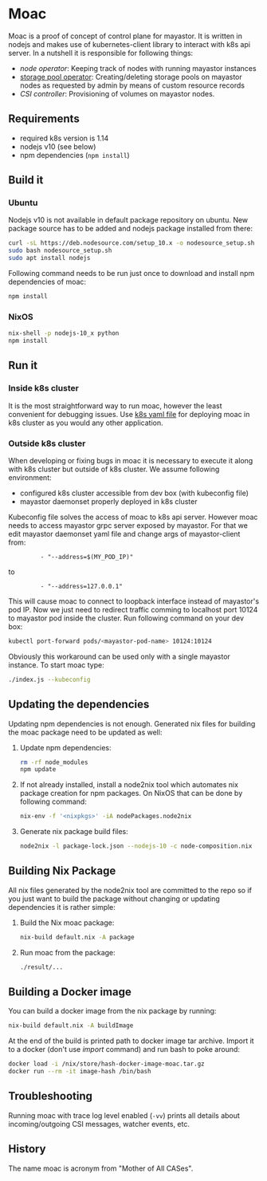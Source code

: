 # Moac

Moac is a proof of concept of control plane for mayastor. It is written
in nodejs and makes use of kubernetes-client library to interact with
k8s api server. In a nutshell it is responsible for following things:

- _node operator_: Keeping track of nodes with running mayastor instances
- [storage pool operator](/doc/pool-operator.md): Creating/deleting storage pools on mayastor nodes as requested by admin by means of custom resource records
- _CSI controller_: Provisioning of volumes on mayastor nodes.

## Requirements

- required k8s version is 1.14
- nodejs v10 (see below)
- npm dependencies (`npm install`)

## Build it

### Ubuntu

Nodejs v10 is not available in default package repository on ubuntu.
New package source has to be added and nodejs package installed from there:

```bash
curl -sL https://deb.nodesource.com/setup_10.x -o nodesource_setup.sh
sudo bash nodesource_setup.sh
sudo apt install nodejs
```

Following command needs to be run just once to download and install npm
dependencies of moac:

```bash
npm install
```

### NixOS

```bash
nix-shell -p nodejs-10_x python
npm install
```

## Run it

### Inside k8s cluster

It is the most straightforward way to run moac, however the least convenient
for debugging issues. Use [k8s yaml file](/deploy/moac-deployment.yaml) for
deploying moac in k8s cluster as you would any other application.

### Outside k8s cluster

When developing or fixing bugs in moac it is necessary to execute it along
with k8s cluster but outside of k8s cluster. We assume following environment:

- configured k8s cluster accessible from dev box (with kubeconfig file)
- mayastor daemonset properly deployed in k8s cluster

Kubeconfig file solves the access of moac to k8s api server. However moac
needs to access mayastor grpc server exposed by mayastor. For that we edit
mayastor daemonset yaml file and change args of mayastor-client from:

```
         - "--address=$(MY_POD_IP)"
```

to

```
         - "--address=127.0.0.1"
```

This will cause moac to connect to loopback interface instead of mayastor's
pod IP. Now we just need to redirect traffic comming to localhost port 10124
to mayastor pod inside the cluster. Run following command on your dev box:

```bash
kubectl port-forward pods/<mayastor-pod-name> 10124:10124
```

Obviously this workaround can be used only with a single mayastor instance.
To start moac type:

```bash
./index.js --kubeconfig
```

## Updating the dependencies

Updating npm dependencies is not enough. Generated nix files for building the
moac package need to be updated as well:

1. Update npm dependencies:
   ```bash
   rm -rf node_modules
   npm update
   ```

2. If not already installed, install a node2nix tool which automates nix package
   creation for npm packages. On NixOS that can be done by following command:
   ```bash
   nix-env -f '<nixpkgs>' -iA nodePackages.node2nix
   ```

3. Generate nix package build files:
   ```bash
   node2nix -l package-lock.json --nodejs-10 -c node-composition.nix
   ```

## Building Nix Package

All nix files generated by the node2nix tool are committed to the repo so if
you just want to build the package without changing or updating dependencies
it is rather simple:

1. Build the Nix moac package:
   ```bash
   nix-build default.nix -A package
   ```

2. Run moac from the package:
   ```bash
   ./result/...
   ```

## Building a Docker image

You can build a docker image from the nix package by running:

```bash
nix-build default.nix -A buildImage
```

At the end of the build is printed path to docker image tar archive. Import
it to a docker (don't use *import* command) and run bash to poke around:

```bash
docker load -i /nix/store/hash-docker-image-moac.tar.gz
docker run --rm -it image-hash /bin/bash
```

## Troubleshooting

Running moac with trace log level enabled (`-vv`) prints all details about
incoming/outgoing CSI messages, watcher events, etc.

## History

The name moac is acronym from "Mother of All CASes".
